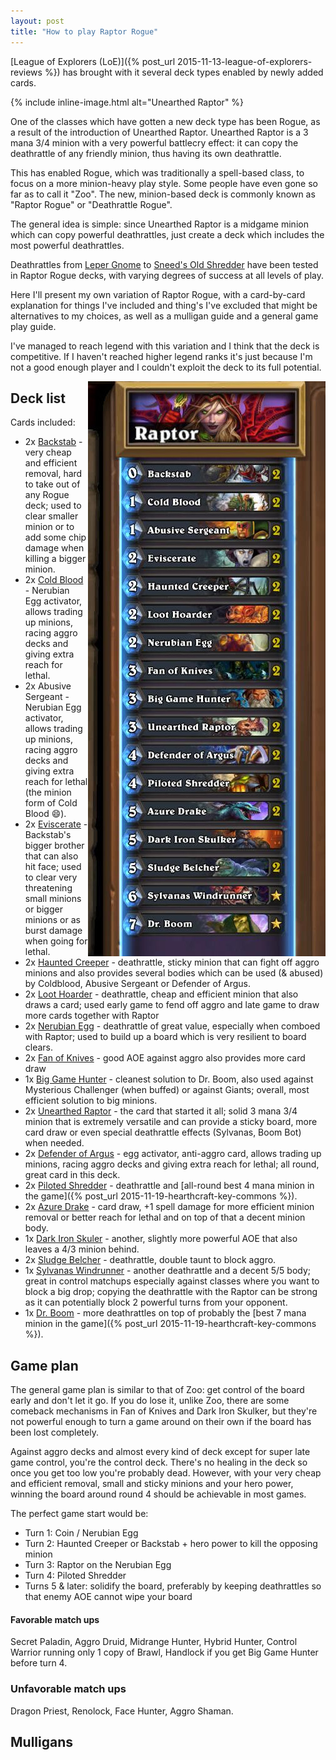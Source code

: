 ```yaml
--- 
layout: post 
title: "How to play Raptor Rogue"
---
```


[League of Explorers (LoE)]({% post_url 2015-11-13-league-of-explorers-reviews %}) has brought with it several deck
types enabled by newly added cards.

{% include inline-image.html alt="Unearthed Raptor" %}

One of the classes which have gotten a new deck type has been Rogue, as a result of the introduction of Unearthed
Raptor. Unearthed Raptor is a 3 mana 3/4 minion with a very powerful battlecry effect: it can copy the deathrattle of
any friendly minion, thus having its own deathrattle.

This has enabled Rogue, which was traditionally a spell-based class, to focus on a more minion-heavy play style. Some
people have even gone so far as to call it "Zoo". The new, minion-based deck is commonly known as "Raptor Rogue" or
"Deathrattle Rogue".

The general idea is simple: since Unearthed Raptor is a midgame minion which can copy powerful deathrattles, just create
a deck which includes the most powerful deathrattles.

Deathrattles from <a href="http://www.hearthpwn.com/cards/513-leper-gnome">Leper Gnome</a> to <a
href="http://www.hearthpwn.com/cards/12187-sneeds-old-shredder">Sneed's Old Shredder</a> have been tested in Raptor
Rogue decks, with varying degrees of success at all levels of play.

Here I'll present my own variation of Raptor Rogue, with a card-by-card explanation for things I've included and thing's
I've excluded that might be alternatives to my choices, as well as a mulligan guide and a general game play guide.

I've managed to reach legend with this variation and I think that the deck is competitive. If I haven't reached higher
legend ranks it's just because I'm not a good enough player and I couldn't exploit the deck to its full potential.

<img alt="Raptor Rogue deck" src="/images/posts/how-to-raptor-rogue/deck.jpg" style="float: right;">

## Deck list

Cards included:

* 2x <a href="http://www.hearthpwn.com/cards/471-backstab">Backstab</a> - very cheap and efficient removal, hard to take
  out of any Rogue deck; used to clear smaller minion or to add some chip damage when killing a bigger minion.
* 2x <a href="http://www.hearthpwn.com/cards/92-cold-blood">Cold Blood</a> - Nerubian Egg activator, allows trading up
  minions, racing aggro decks and giving extra reach for lethal.
* 2x Abusive Sergeant - Nerubian Egg activator, allows trading up minions, racing aggro decks and giving extra reach for
  lethal (the minion form of Cold Blood :smile:).
* 2x <a href="http://www.hearthpwn.com/cards/382-eviscerate">Eviscerate</a> - Backstab's bigger brother that can also
  hit face; used to clear very threatening small minions or bigger minions or as burst damage when going for lethal.
* 2x <a href="http://www.hearthpwn.com/cards/7756-haunted-creeper">Haunted Creeper</a> - deathrattle, sticky minion that
  can fight off aggro minions and also provides several bodies which can be used (& abused) by Coldblood, Abusive
  Sergeant or Defender of Argus.
* 2x <a href="http://www.hearthpwn.com/cards/395-loot-hoarder">Loot Hoarder</a> - deathrattle, cheap and efficient
  minion that also draws a card; used early game to fend off aggro and late game to draw more cards together with Raptor
* 2x <a href="http://www.hearthpwn.com/cards/7738-nerubian-egg">Nerubian Egg</a> - deathrattle of great value,
  especially when comboed with Raptor; used to build up a board which is very resilient to board clears.
* 2x <a href="http://www.hearthpwn.com/cards/378-fan-of-knives">Fan of Knives</a> - good AOE against aggro also provides
  more card draw
* 1x <a href="http://www.hearthpwn.com/cards/73-big-game-hunter">Big Game Hunter</a> - cleanest solution to Dr. Boom,
  also used against Mysterious Challenger (when buffed) or against Giants; overall, most efficient solution to big
  minions.
* 2x <a href="http://www.hearthpwn.com/cards/27220-unearthed-raptor">Unearthed Raptor</a> - the card that started it
  all; solid 3 mana 3/4 minion that is extremely versatile and can provide a sticky board, more card draw or even
  special deathrattle effects (Sylvanas, Boom Bot) when needed.
* 2x <a href="http://www.hearthpwn.com/cards/542-defender-of-argus">Defender of Argus</a> - egg activator, anti-aggro
  card, allows trading up minions, racing aggro decks and giving extra reach for lethal; all round, great card in this
  deck.
* 2x <a href="http://www.hearthpwn.com/cards/12191-piloted-shredder">Piloted Shredder</a> - deathrattle and [all-round
  best 4 mana minion in the game]({% post_url 2015-11-19-hearthcraft-key-commons %}).
* 2x <a href="http://www.hearthpwn.com/cards/280-azure-drake">Azure Drake</a> - card draw, +1 spell damage for more
  efficient minion removal or better reach for lethal and on top of that a decent minion body.
* 1x <a href="http://www.hearthpwn.com/cards/14434-dark-iron-skulker">Dark Iron Skuler</a> - another, slightly more
  powerful AOE that also leaves a 4/3 minion behind.
* 2x <a href="http://www.hearthpwn.com/cards/7749-sludge-belcher">Sludge Belcher</a> - deathrattle, double taunt to
  block aggro.
* 1x <a href="http://www.hearthpwn.com/cards/33-sylvanas-windrunner">Sylvanas Windrunner</a> - another deathrattle and a
  decent 5/5 body; great in control matchups especially against classes where you want to block a big drop; copying the
  deathrattle with the Raptor can be strong as it can potentially block 2 powerful turns from your opponent.
* 1x <a href="http://www.hearthpwn.com/cards/12182-dr-boom">Dr. Boom</a> - more deathrattles on top of probably the [best
  7 mana minion in the game]({% post_url 2015-11-19-hearthcraft-key-commons %}).

## Game plan

The general game plan is similar to that of Zoo: get control of the board early and don't let it go. If you do lose it,
unlike Zoo, there are some comeback mechanisms in Fan of Knives and Dark Iron Skulker, but they're not powerful enough
to turn a game around on their own if the board has been lost completely.

Against aggro decks and almost every kind of deck except for super late game control, you're the control deck. There's
no healing in the deck so once you get too low you're probably dead. However, with your very cheap and efficient
removal, small and sticky minions and your hero power, winning the board around round 4 should be achievable in most
games.

The perfect game start would be:

* Turn 1: Coin / Nerubian Egg
* Turn 2: Haunted Creeper or Backstab + hero power to kill the opposing minion
* Turn 3: Raptor on the Nerubian Egg
* Turn 4: Piloted Shredder
* Turns 5 & later: solidify the board, preferably by keeping deathrattles so that enemy AOE cannot wipe your board

#### Favorable match ups

Secret Paladin, Aggro Druid, Midrange Hunter, Hybrid Hunter, Control Warrior running only 1 copy of Brawl, Handlock if
you get Big Game Hunter before turn 4.

### Unfavorable match ups

Dragon Priest, Renolock, Face Hunter, Aggro Shaman.

## Mulligans
